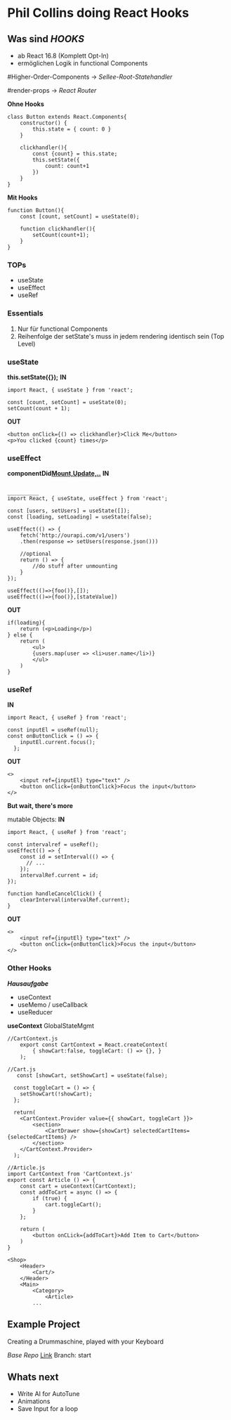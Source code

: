 





# Phil Collins doing React Hooks

## Was sind _HOOKS_

- ab React 16.8 (Komplett Opt-In)
- ermöglichen Logik in functional Components

#Higher-Order-Components -> _Sellee-Root-Statehandler_

#render-props -> _React Router_

**Ohne Hooks**
```
class Button extends React.Components{
    constructor() {
        this.state = { count: 0 }
    }

    clickhandler(){
        const {count} = this.state;
        this.setState({
            count: count+1 
        })
    }
}
```

**Mit Hooks**
```
function Button(){
    const [count, setCount] = useState(0);

    function clickhandler(){
        setCount(count+1);
    }
}

```
### TOPs
- useState
- useEffect
- useRef




### Essentials
1. Nur für functional Components
2. Reihenfolge der setState's muss in jedem rendering identisch sein (Top Level)

### useState 
__this.setState({});__
**IN**
```
import React, { useState } from 'react';

const [count, setCount] = useState(0);
setCount(count + 1);
```

**OUT**
```
<button onClick={() => clickhandler}>Click Me</button>
<p>You clicked {count} times</p>
```

### useEffect
__componentDid[Mount,Update,..]()__
**IN**
```

__________
import React, { useState, useEffect } from 'react';

const [users, setUsers] = useState([]);
const [loading, setLoading] = useState(false);

useEffect(() => {
    fetch('http://ourapi.com/v1/users')
    .then(response => setUsers(response.json()))

    //optional
    return () => {
        //do stuff after unmounting
    }
});

useEffect(()=>{foo()},[]);
useEffect(()=>{foo()},[stateValue])
```

**OUT**
```
if(loading){
    return (<p>Loading</p>)
} else {
    return (
        <ul>
        {users.map(user => <li>user.name</li>)}
        </ul>     
    )
}
```

### useRef
**IN**
```
import React, { useRef } from 'react';

const inputEl = useRef(null);
const onButtonClick = () => {    
    inputEl.current.focus();
  };
```

**OUT**
```
<>
    <input ref={inputEl} type="text" />
    <button onClick={onButtonClick}>Focus the input</button>
</>
```

__But wait, there's more__

mutable Objects:
**IN**
```
import React, { useRef } from 'react';

const intervalref = useRef();
useEffect(() => {
    const id = setInterval(() => {
      // ...
    });
    intervalRef.current = id;   
});

function handleCancelClick() {
    clearInterval(intervalRef.current);
}
```

**OUT**
```
<>
    <input ref={inputEl} type="text" />
    <button onClick={onButtonClick}>Focus the input</button>
</>
```

### Other Hooks
**_Hausaufgabe_**
- useContext
- useMemo / useCallback
- useReducer

**useContext** GlobalStateMgmt
```
//CartContext.js
    export const CartContext = React.createContext(
        { showCart:false, toggleCart: () => {}, }
    );

//Cart.js
   const [showCart, setShowCart] = useState(false);

  const toggleCart = () => {
    setShowCart(!showCart);
  };

  return(
    <CartContext.Provider value={{ showCart, toggleCart }}>
        <section>
            <CartDrawer show={showCart} selectedCartItems={selectedCartItems} />
        </section>
    </CartContext.Provider>
  );

//Article.js
import CartContext from 'CartContext.js'
export const Article () => {
    const cart = useContext(CartContext);
    const addToCart = async () => {
        if (true) {
            cart.toggleCart();
        }
    };

    return (
        <button onCLick={addToCart}>Add Item to Cart</button>
    )
}

<Shop>
    <Header>
        <Cart/>
    </Header>
    <Main>
        <Category>
            <Article>
        ...
```

## Example Project

Creating a Drummaschine, played with your Keyboard

_Base Repo_
[Link](https://github.com/christopherjurthe/christopherjurthe.github.io)
Branch: start

## Whats next

- Write AI for AutoTune
- Animations
- Save Input for a loop

